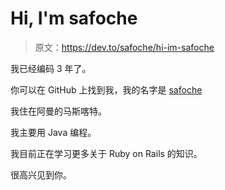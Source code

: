 # Hi, I'm safoche

> 原文：<https://dev.to/safoche/hi-im-safoche>

我已经编码 3 年了。

你可以在 GitHub 上找到我，我的名字是 [safoche](https://github.com/safoche)

我住在阿曼的马斯喀特。

我主要用 Java 编程。

我目前正在学习更多关于 Ruby on Rails 的知识。

很高兴见到你。
